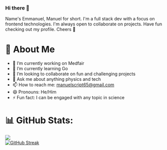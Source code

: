 ### Hi there 👋
Name's Emmanuel, Manuel for short. I'm a full stack dev with a focus on frontend technologies. I'm always open to collaborate on projects. Have fun checking out my profile. Cheers 🥂
 
# 💫 About Me

- 🔭 I’m currently working on Medfair
- 🌱 I’m currently learning Go
- 👯 I’m looking to collaborate on fun and challenging projects
- 💬 Ask me about anything physics and tech
- 📫 How to reach me: manuelscript65@gmail.com
- 😄 Pronouns: He/Him
- ⚡ Fun fact: I can be engaged with any topic in science

# 📊 GitHub Stats:

![](https://github-readme-stats.vercel.app/api/top-langs/?username=nuelScript&theme=radical&hide_border=true&include_all_commits=true&count_private=false&layout=compact) <br/>
[![GitHub Streak](https://streak-stats.demolab.com/?user=nuelScript)](https://git.io/streak-stats)